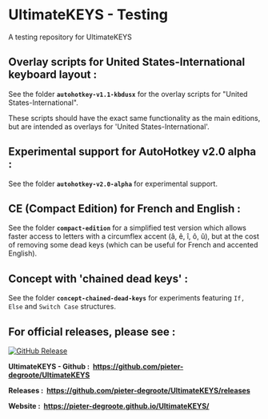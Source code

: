 # UltimateKEYS - Testing
A testing repository for UltimateKEYS

## Overlay scripts for United States-International keyboard layout :

See the folder **`autohotkey-v1.1-kbdusx`** for the overlay scripts for "United States-International".

These scripts should have the exact same functionality as the main editions, but are intended as overlays for 'United States-International'.

## Experimental support for AutoHotkey v2.0 alpha :

See the folder **`autohotkey-v2.0-alpha`** for experimental support.

## CE (Compact Edition) for French and English :

See the folder **`compact-edition`** for a simplified test version which allows faster access to letters with a circumflex accent (â, ê, î, ô, û), but at the cost of removing some dead keys (which can be useful for French and accented English).

## Concept with 'chained dead keys' :

See the folder **`concept-chained-dead-keys`** for experiments featuring `If, Else` and `Switch Case` structures.

## For official releases, please see :

[![GitHub Release](https://img.shields.io/github/release/pieter-degroote/UltimateKEYS.svg)](https://github.com/pieter-degroote/UltimateKEYS/releases)

**UltimateKEYS - Github : &nbsp;https://github.com/pieter-degroote/UltimateKEYS**

**Releases : &nbsp;https://github.com/pieter-degroote/UltimateKEYS/releases**

**Website : &nbsp;https://pieter-degroote.github.io/UltimateKEYS/**
